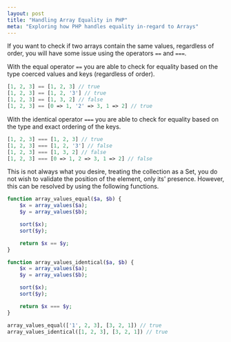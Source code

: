 ```yaml
---
layout: post
title: "Handling Array Equality in PHP"
meta: "Exploring how PHP handles equality in-regard to Arrays"
---
```


If you want to check if two arrays contain the same values, regardless of order, you will have some issue using the operators `==` and `===`.
<!--more-->

With the equal operator `==` you are able to check for equality based on the type coerced values and keys (regardless of order).

```php
[1, 2, 3] == [1, 2, 3] // true
[1, 2, 3] == [1, 2, '3'] // true
[1, 2, 3] == [1, 3, 2] // false
[1, 2, 3] == [0 => 1, '2' => 3, 1 => 2] // true
```

With the identical operator `===` you are able to check for equality based on the type and exact ordering of the keys.

```php
[1, 2, 3] === [1, 2, 3] // true
[1, 2, 3] === [1, 2, '3'] // false
[1, 2, 3] === [1, 3, 2] // false
[1, 2, 3] === [0 => 1, 2 => 3, 1 => 2] // false
```

This is not always what you desire, treating the collection as a Set, you do not wish to validate the position of the element, only its' presence.
However, this can be resolved by using the following functions.

```php
function array_values_equal($a, $b) {
    $x = array_values($a);
    $y = array_values($b);

    sort($x);
    sort($y);

    return $x == $y;
}

function array_values_identical($a, $b) {
    $x = array_values($a);
    $y = array_values($b);

    sort($x);
    sort($y);

    return $x === $y;
}

array_values_equal(['1', 2, 3], [3, 2, 1]) // true
array_values_identical([1, 2, 3], [3, 2, 1]) // true
```

